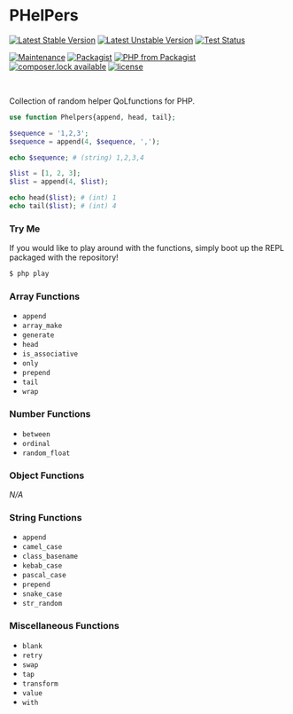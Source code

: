 # PHelPers

[![Latest Stable Version](https://poser.pugx.org/jordanbrauer/phelpers/version?format=flat-square)](https://packagist.org/packages/jordanbrauer/phelpers)
[![Latest Unstable Version](https://poser.pugx.org/jordanbrauer/phelpers/v/unstable?format=flat-square)](//packagist.org/packages/jordanbrauer/phelpers)
[![Test Status](https://img.shields.io/github/workflow/status/jordanbrauer/phelpers/CI?label=tests&style=flat-square)](https://github.com/jordanbrauer/phelpers/actions?query=workflow%3ACI)

[![Maintenance](https://img.shields.io/maintenance/yes/2020.svg?style=flat-square)](https://github.com/jordanbrauer/phelpers)
[![Packagist](https://img.shields.io/packagist/dt/jordanbrauer/phelpers.svg?style=flat-square)](https://packagist.org/packages/jordanbrauer/phelpers)
[![PHP from Packagist](https://img.shields.io/packagist/php-v/jordanbrauer/phelpers.svg?style=flat-square)](https://secure.php.net/releases/)
[![composer.lock available](https://poser.pugx.org/jordanbrauer/phelpers/composerlock?format=flat-square)](https://packagist.org/packages/jordanbrauer/phelpers)
[![license](https://img.shields.io/github/license/jordanbrauer/phelpers.svg?style=flat-square)](https://github.com/jordanbrauer/phelpers/blob/master/LICENSE)

<br />

Collection of random helper QoLfunctions for PHP.

```php
use function Phelpers{append, head, tail};

$sequence = '1,2,3';
$sequence = append(4, $sequence, ',');

echo $sequence; # (string) 1,2,3,4

$list = [1, 2, 3];
$list = append(4, $list);

echo head($list); # (int) 1
echo tail($list); # (int) 4
```

### Try Me

If you would like to play around with the functions, simply boot up the REPL packaged with the repository!

```bash
$ php play
```

### Array Functions

* `append`
* `array_make`
* `generate`
* `head`
* `is_associative`
* `only`
* `prepend`
* `tail`
* `wrap`

### Number Functions

* `between`
* `ordinal`
* `random_float`

### Object Functions

_N/A_

### String Functions

* `append`
* `camel_case`
* `class_basename`
* `kebab_case`
* `pascal_case`
* `prepend`
* `snake_case`
* `str_random`

### Miscellaneous Functions

* `blank`
* `retry`
* `swap`
* `tap`
* `transform`
* `value`
* `with`
